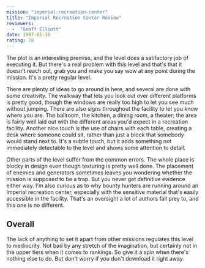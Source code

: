 ```yaml
---
mission: "imperial-recreation-center"
title: "Imperial Recreation Center Review"
reviewers: 
  -  "Geoff Elliott"
date: 1997-05-16
rating: 78
---
```


The plot is an interesting premise, and the level does a satifactory job of executing it. But there's a real problem with this level and that's that it doesn't reach out, grab you and make you say wow at any point during the mission. It's a pretty regular level.

There are plenty of ideas to go around in here, and several are done with some creativity. The walkway that lets you look out over different platforms is pretty good, though the windows are really too high to let you see much without jumping. There are also signs throughout the facility to let you know where you are. The ballroom, the kitchen, a dining room, a theater; the area is fairly well laid out with the different areas you'd expect in a recreation facility. Another nice touch is the use of chairs with each table, creating a desk where someone could sit, rather than just a block that somebody would stand next to. It's a subtle touch, but it adds something not immediately detectable to the level and shows some attention to detail.

Other parts of the level suffer from the common errors. The whole place is blocky in design even though texturing is pretty well done. The placement of enemies and generators sometimes leaves you wondering whether the mission is supposed to be a trap. But you never get definitive evidence either way. I'm also curious as to why bounty hunters are running around an Imperial recreation center, especially with the sensitive material that's easily accessible in the facility. That's an oversight a lot of authors fall prey to, and this one is no different.

## Overall

The lack of anything to set it apart from other missions regulates this level to mediocrity. Not bad by any stretch of the imagination, but certainly not in the upper tiers when it comes to rankings. So give it a spin when there's nothing else to do. But don't worry if you don't download it right away.
